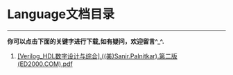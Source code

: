 # Language文档目录
****
**你可以点击下面的关键字进行下载,如有疑问，欢迎留言^_^.**

1. [[Verilog_HDL数字设计与综合].((美)Sanir.Palnitkar).第二版(ED2000.COM).pdf](http://pan.baidu.com/s/1o8m0pKI)
